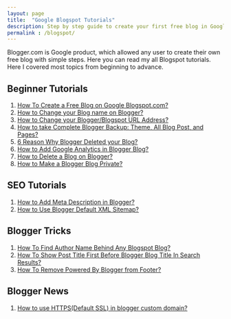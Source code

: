 ```yaml
---
layout: page
title:  "Google Blogspot Tutorials"
description: Step by step guide to create your first free blog in Google blogger, it's so easy, and simple.
permalink : /blogspot/
---
```

<p>Blogger.com is Google product, which allowed any user to create their own free blog with simple steps. Here you can read my all Blogspot tutorials. Here I covered most topics from beginning to advance.</p>
    
<div class="box"><h2>Beginner Tutorials</h2>
<ol>    
            <li><a href="/create-free-blog-on-google-blogspot/">How To Create a Free Blog on Google Blogspot.com?</a></li>
            <li><a href="/change-blog-name-in-blogger/">How to Change your Blog name on Blogger?</a></li>
            <li><a href="/change-blogspot-url-address/">How to Change your Blogger/Blogspot URL Address?</a></li>
            <!--<li><a href="#">How to Change your Disaply name on Blogger?</a></li>-->
            <li><a href="/backup-blogger/">How to take Complete Blogger Backup: Theme, All Blog Post, and Pages?</a></li>
            <li><a href="/blogger-delete-reason/">6 Reason Why Blogger Deleted your Blog?</a></li>
            <li><a href="/add-google-analytics-in-blogger/">How to Add Google Analytics in Blogger Blog?</a></li>
            <li><a href="/delete-blogger-blog/">How to Delete a Blog on Blogger?</a></li>
            <li><a href="/make-blogger-private/">How to Make a Blogger Blog Private?</a></li>
        </ol>
</div>
<div class="box"><h2>SEO Tutorials</h2>
<ol>    
    <li><a href="/blogger-meta-description/">How to Add Meta Description in Blogger?</a></li>
    <li><a href="/blogger-sitemap/">How to Use Blogger Default XML Sitemap?</a></li>
</ol>
</div>
<div class="box"><h2>Blogger Tricks</h2>
<ol>    
    <li><a href="/find-blogger-author-name/">How To Find Author Name Behind Any Blogspot Blog?</a></li>
    <li><a href="/show-post-title-first-before-blogger-title/">How To Show Post Title First Before Blogger Blog Title In Search Results?</a></li>
    <li><a href="/remove-powered-by-blogger/">How To Remove Powered By Blogger from Footer?</a></li>
</ol>
</div>
<div class="box"><h2>Blogger News</h2>
<ol>    
    <li><a href="/use-https-in-blogger-custom-domain/">How to use HTTPS(Default SSL) in blogger custom domain?</a></li>
</ol>
</div>
